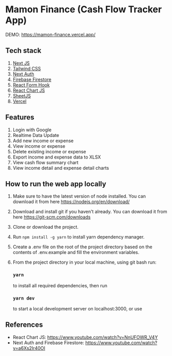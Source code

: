 # Mamon Finance (Cash Flow Tracker App)

DEMO: https://mamon-finance.vercel.app/

## Tech stack

1. [Next JS](https://nextjs.org/)
2. [Tailwind CSS](https://tailwindcss.com/)
3. [Next Auth](https://next-auth.js.org/)
4. [Firebase Firestore](https://firebase.google.com/products/firestore/)
5. [React Form Hook](https://react-hook-form.com/)
6. [React Chart JS](https://react-chartjs-2.js.org/)
7. [SheetJS](https://sheetjs.com/)
8. [Vercel](https://vercel.com/)

## Features

1. Login with Google
2. Realtime Data Update
3. Add new income or expense
4. View income or expense
5. Delete existing income or expense
6. Export income and expense data to XLSX
7. View cash flow summary chart
8. View income detail and expense detail charts

## How to run the web app locally

1. Make sure to have the latest version of node installed. You can download it from here https://nodejs.org/en/download/
2. Download and install git if you haven't already. You can download it from here https://git-scm.com/downloads
3. Clone or download the project.
4. Run `npm install -g yarn` to install yarn dependency manager.
5. Create a .env file on the root of the project directory based on the contents of .env.example and fill the environment variables.
6. From the project directory in your local machine, using git bash run:

    ### `yarn`
    to install all required dependencies, then run

    ### `yarn dev`
    to start a local development server on localhost:3000, or use
    
## References

- React Chart JS: https://www.youtube.com/watch?v=NnUFOWR_V4Y
- Next Auth and Firebase Firestore: https://www.youtube.com/watch?v=a6Xs2Ir40OI
